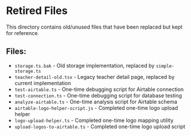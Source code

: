 # Retired Files

This directory contains old/unused files that have been replaced but kept for reference.

## Files:
- `storage.ts.bak` - Old storage implementation, replaced by `simple-storage.ts`
- `teacher-detail-old.tsx` - Legacy teacher detail page, replaced by current implementation
- `test-airtable.ts` - One-time debugging script for Airtable connection
- `test-connection.ts` - One-time debugging script for database testing
- `analyze-airtable.ts` - One-time analysis script for Airtable schema
- `airtable-logo-helper-script.js` - Completed one-time logo upload helper
- `logo-upload-helper.ts` - Completed one-time logo mapping utility
- `upload-logos-to-airtable.ts` - Completed one-time logo upload script